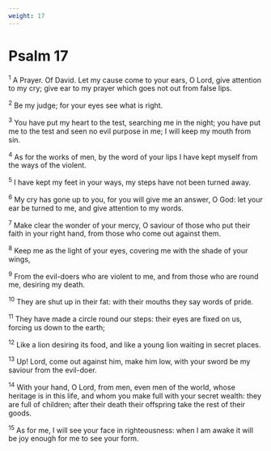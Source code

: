 ```yaml
---
weight: 17
---
```


# Psalm 17

<sup>1</sup> A Prayer. Of David. Let my cause come to your ears, O Lord, give attention to my cry; give ear to my prayer which goes not out from false lips. 

<sup>2</sup> Be my judge; for your eyes see what is right. 

<sup>3</sup> You have put my heart to the test, searching me in the night; you have put me to the test and seen no evil purpose in me; I will keep my mouth from sin. 

<sup>4</sup> As for the works of men, by the word of your lips I have kept myself from the ways of the violent. 

<sup>5</sup> I have kept my feet in your ways, my steps have not been turned away. 

<sup>6</sup> My cry has gone up to you, for you will give me an answer, O God: let your ear be turned to me, and give attention to my words. 

<sup>7</sup> Make clear the wonder of your mercy, O saviour of those who put their faith in your right hand, from those who come out against them. 

<sup>8</sup> Keep me as the light of your eyes, covering me with the shade of your wings, 

<sup>9</sup> From the evil-doers who are violent to me, and from those who are round me, desiring my death. 

<sup>10</sup> They are shut up in their fat: with their mouths they say words of pride. 

<sup>11</sup> They have made a circle round our steps: their eyes are fixed on us, forcing us down to the earth; 

<sup>12</sup> Like a lion desiring its food, and like a young lion waiting in secret places. 

<sup>13</sup> Up! Lord, come out against him, make him low, with your sword be my saviour from the evil-doer. 

<sup>14</sup> With your hand, O Lord, from men, even men of the world, whose heritage is in this life, and whom you make full with your secret wealth: they are full of children; after their death their offspring take the rest of their goods. 

<sup>15</sup> As for me, I will see your face in righteousness: when I am awake it will be joy enough for me to see your form. 


